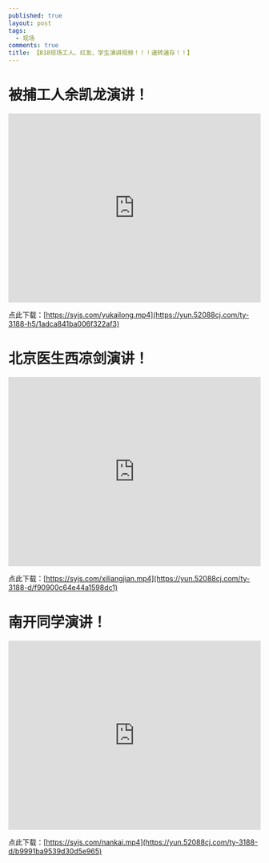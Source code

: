 ```yaml
---
published: true
layout: post
tags:
  - 现场
comments: true
title: 【818现场工人、红友、学生演讲视频！！！速转速存！！】
---
```


# 被捕工人余凯龙演讲！

<div style="width: 100%; height: 0px; position: relative; padding-bottom: 75.000%;"><iframe src="https://yun.52088cj.com/ty-3188-h5/1adca841ba006f322af3" frameborder="0" width="100%" height="100%" allowfullscreen style="width: 100%; height: 100%; position: absolute;"></iframe></div>

点此下载：[https://syjs.com/yukailong.mp4](https://yun.52088cj.com/ty-3188-h5/1adca841ba006f322af3)

# 北京医生西凉剑演讲！

<div style="width: 100%; height: 0px; position: relative; padding-bottom: 75.000%;"><iframe src="https://yun.52088cj.com/ty-3188-h5/f90900c64e44a1598dc1" frameborder="0" width="100%" height="100%" allowfullscreen style="width: 100%; height: 100%; position: absolute;"></iframe></div>

点此下载：[https://syjs.com/xiliangjian.mp4](https://yun.52088cj.com/ty-3188-d/f90900c64e44a1598dc1)

# 南开同学演讲！

<div style="width: 100%; height: 0px; position: relative; padding-bottom: 75.000%;"><iframe src="https://yun.52088cj.com/ty-3188-h5/b9991ba9539d30d5e965" frameborder="0" width="100%" height="100%" allowfullscreen style="width: 100%; height: 100%; position: absolute;"></iframe></div>


点此下载：[https://syjs.com/nankai.mp4](https://yun.52088cj.com/ty-3188-d/b9991ba9539d30d5e965)
